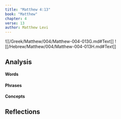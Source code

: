 ```yaml
---
title: "Matthew 4:13"
book: "Matthew"
chapter: 4
verse: 13
author: Matthew Levi
---
```

![[/Greek/Matthew/004/Matthew-004-013G.md#Text]]
![[/Hebrew/Matthew/004/Matthew-004-013H.md#Text]]

## Analysis

#### Words

#### Phrases

#### Concepts

## Reflections
